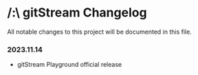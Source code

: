 # /:\\ gitStream Changelog
All notable changes to this project will be documented in this file.
### 2023.11.14
- gitStream Playground official release